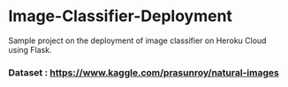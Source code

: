 # Image-Classifier-Deployment
Sample project on the deployment of image classifier on Heroku Cloud using Flask.

### Dataset : https://www.kaggle.com/prasunroy/natural-images

